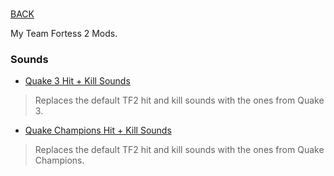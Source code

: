 #

[BACK](..)

My Team Fortess 2 Mods.

### Sounds

- [Quake 3 Hit + Kill Sounds](./dl/q3hk.vpk)
> Replaces the default TF2 hit and kill sounds with the ones from Quake 3.
- [Quake Champions Hit + Kill Sounds](./dl/qchk.vpk)
> Replaces the default TF2 hit and kill sounds with the ones from Quake Champions.